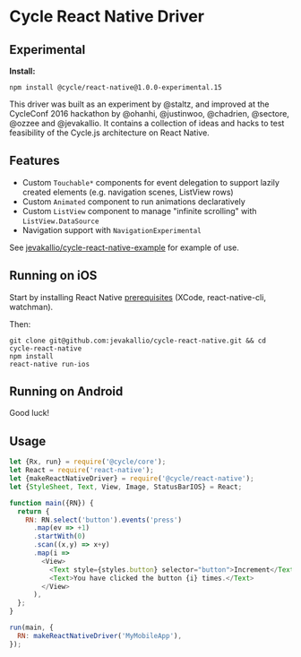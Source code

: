 # Cycle React Native Driver
## Experimental

**Install:**

```
npm install @cycle/react-native@1.0.0-experimental.15
```

This driver was built as an experiment by @staltz, and improved at the CycleConf 2016 hackathon by @ohanhi, @justinwoo, @chadrien, @sectore, @ozzee and @jevakallio. It contains a collection of ideas and hacks to test feasibility of the Cycle.js architecture on React Native.

## Features

 * Custom `Touchable*` components for event delegation to support lazily created elements (e.g. navigation scenes, ListView rows)
 * Custom `Animated` component to run animations declaratively
 * Custom `ListView` component to manage "infinite scrolling" with `ListView.DataSource`
 * Navigation support with `NavigationExperimental`

See [jevakallio/cycle-react-native-example](https://github.com/jevakallio/cycle-react-native-example) for example of use.

## Running on iOS

Start by installing React Native [prerequisites](https://facebook.github.io/react-native/docs/getting-started.html) (XCode, react-native-cli, watchman).

Then:
```
git clone git@github.com:jevakallio/cycle-react-native.git && cd cycle-react-native
npm install
react-native run-ios
```

## Running on Android

Good luck!

## Usage


```js
let {Rx, run} = require('@cycle/core');
let React = require('react-native');
let {makeReactNativeDriver} = require('@cycle/react-native');
let {StyleSheet, Text, View, Image, StatusBarIOS} = React;

function main({RN}) {
  return {
    RN: RN.select('button').events('press')
      .map(ev => +1)
      .startWith(0)
      .scan((x,y) => x+y)
      .map(i =>
        <View>
          <Text style={styles.button} selector="button">Increment</Text>
          <Text>You have clicked the button {i} times.</Text>
        </View>
      ),
  };
}

run(main, {
  RN: makeReactNativeDriver('MyMobileApp'),
});
```

